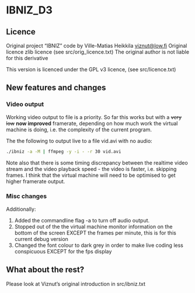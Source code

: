 # IBNIZ_D3

## Licence

Original project “IBNIZ” code by Ville-Matias Heikkila viznut@low.fi
Original licence zlib licence (see src/orig_licence.txt)
The original author is not liable for this derivative

This version is licenced under the GPL v3 licence, (see src/licence.txt)

## New features and changes

### Video output

Working video output to file is a priority. So far this works but with a ~~very low~~ **now improved** framerate, depending on how much work the virtual machine is doing, i.e. the complexity of the current program.

The the following to output live to a file vid.avi with no audio:

```bash
./ibniz -a -M | ffmpeg -y -i - -r 30 vid.avi
```

Note also that there is some timing discrepancy between the realtime video stream and the video playback speed - the video is faster, i.e. skipping frames. I think that the virtual machine will need to be optimised to get higher framerate output.

### Misc changes

Additionally:

1. Added the commandline flag -a to turn off audio output.
2. Stopped out of the the virtual machine monitor information on the bottom of the screen EXCEPT the frames per minute, this is for this current debug version
3. Changed the font colour to dark grey in order to make live coding less conspicuous EXCEPT for the fps display

## What about the rest?

Please look at Viznut’s original introduction in src/ibniz.txt
